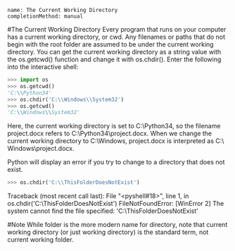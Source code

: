 ```ngMeta
name: The Current Working Directory
completionMethod: manual
```
#The Current Working Directory
Every program that runs on your computer has a current working directory, or cwd. Any filenames or paths that do not begin with the root folder are assumed to be under the current working directory. You can get the current working directory as a string value with the os.getcwd() function and change it with os.chdir(). Enter the following into the interactive shell:

```python
>>> import os
>>> os.getcwd()
'C:\\Python34'
>>> os.chdir('C:\\Windows\\System32')
>>> os.getcwd()
'C:\\Windows\\System32'
```
Here, the current working directory is set to C:\Python34, so the filename project.docx refers to C:\Python34\project.docx. When we change the current working directory to C:\Windows, project.docx is interpreted as C:\ Windows\project.docx.

Python will display an error if you try to change to a directory that does not exist.

```python
>>> os.chdir('C:\\ThisFolderDoesNotExist')
```
Traceback (most recent call last):
  File "<pyshell#18>", line 1, in <module>
    os.chdir('C:\\ThisFolderDoesNotExist')
FileNotFoundError: [WinError 2] The system cannot find the file specified:
'C:\\ThisFolderDoesNotExist'

#Note
While folder is the more modern name for directory, note that current working directory (or just working directory) is the standard term, not current working folder.